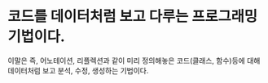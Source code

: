 # 코드를 데이터처럼 보고 다루는 프로그래밍 기법이다.

이말은 즉, 어노테이션, 리플렉션과 같이 미리 정의해놓은 코드(클래스, 함수)등에 대해 데이터처럼 보고 분석, 수정, 생성하는 기법이다. 
